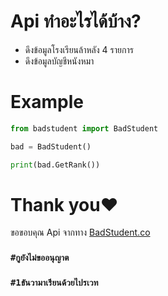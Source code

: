 # Api ทำอะไรได้บ้าง?
 - ดึงข้อมูลโรงเรียนล้าหลัง 4 รายการ
 - ดึงข้อมูลบัญชีหนังหมา
# Example
```python
from badstudent import BadStudent

bad = BadStudent()

print(bad.GetRank())
```
# Thank you♥
ขอขอบคุณ Api จากทาง [BadStudent.co](https://badstudent.co/)

### `#กูยังไม่ขออนุญาต`
### `#1ธันวามาเรียนด้วยไปรเวท`
